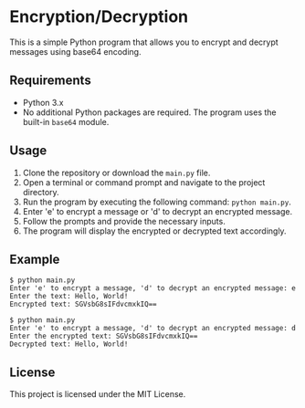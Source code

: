 # Encryption/Decryption

This is a simple Python program that allows you to encrypt and decrypt messages using base64 encoding.

## Requirements

- Python 3.x
- No additional Python packages are required. The program uses the built-in `base64` module.

## Usage

1. Clone the repository or download the `main.py` file.
2. Open a terminal or command prompt and navigate to the project directory.
3. Run the program by executing the following command: `python main.py`.
4. Enter 'e' to encrypt a message or 'd' to decrypt an encrypted message.
5. Follow the prompts and provide the necessary inputs.
6. The program will display the encrypted or decrypted text accordingly.

## Example
```
$ python main.py
Enter 'e' to encrypt a message, 'd' to decrypt an encrypted message: e
Enter the text: Hello, World!
Encrypted text: SGVsbG8sIFdvcmxkIQ==
```
```
$ python main.py
Enter 'e' to encrypt a message, 'd' to decrypt an encrypted message: d
Enter the encrypted text: SGVsbG8sIFdvcmxkIQ==
Decrypted text: Hello, World!
```

## License

This project is licensed under the MIT License.